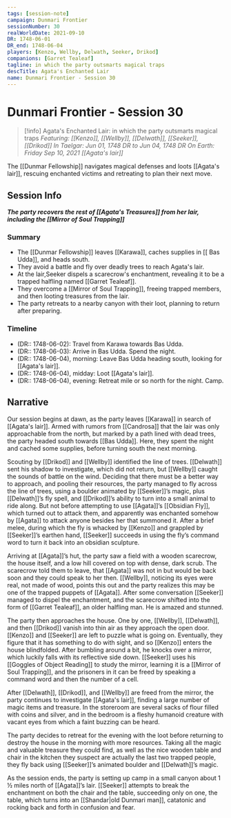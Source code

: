 ```yaml
---
tags: [session-note]
campaign: Dunmari Frontier
sessionNumber: 30
realWorldDate: 2021-09-10
DR: 1748-06-01
DR_end: 1748-06-04
players: [Kenzo, Wellby, Delwath, Seeker, Drikod]
companions: [Garret Tealeaf]
tagline: in which the party outsmarts magical traps
descTitle: Agata's Enchanted Lair
name: Dunmari Frontier - Session 30
---
```

# Dunmari Frontier - Session 30

>[!info] Agata's Enchanted Lair: in which the party outsmarts magical traps
> *Featuring: [[Kenzo]], [[Wellby]], [[Delwath]], [[Seeker]], [[Drikod]]*
> *In Taelgar: Jun 01, 1748 DR to Jun 04, 1748 DR*
> *On Earth: Friday Sep 10, 2021*
> *[[Agata's lair]]*

The [[Dunmar Fellowship]] navigates magical defenses and loots [[Agata's lair]], rescuing enchanted victims and retreating to plan their next move.

## Session Info

***The party recovers the rest of [[Agata's Treasures]] from her lair, including the [[Mirror of Soul Trapping]]***
### Summary
- The [[Dunmar Fellowship]] leaves [[Karawa]], caches supplies in [[ Bas Udda]], and heads south.
- They avoid a battle and fly over deadly trees to reach Agata's lair.
- At the lair,Seeker dispels a scarecrow's enchantment, revealing it to be a trapped halfling named [[Garret Tealeaf]]. 
- They overcome a [[Mirror of Soul Trapping]], freeing trapped members, and then looting treasures from the lair. 
- The party retreats to a nearby canyon with their loot, planning to return after preparing.
### Timeline
- (DR:: 1748-06-02): Travel from Karawa towards Bas Udda.
- (DR:: 1748-06-03): Arrive in Bas Udda. Spend the night.
- (DR:: 1748-06-04), morning: Leave Bas Udda heading south, looking for [[Agata's lair]]. 
- (DR:: 1748-06-04), midday: Loot [[Agata's lair]].
- (DR:: 1748-06-04), evening: Retreat mile or so north for the night. Camp. 


## Narrative
Our session begins at dawn, as the party leaves [[Karawa]] in search of [[Agata's lair]]. Armed with rumors from [[Candrosa]] that the lair was only approachable from the north, but marked by a path lined with dead trees, the party headed south towards [[Bas Udda]]. Here, they spent the night and cached some supplies, before turning south the next morning.

Scouting by [[Drikod]] and [[Wellby]] identified the line of trees. [[Delwath]] sent his shadow to investigate, which did not return, but [[Wellby]] caught the sounds of battle on the wind. Deciding that there must be a better way to approach, and pooling their resources, the party managed to fly across the line of trees, using a boulder animated by [[Seeker]]’s magic, plus [[Delwath]]’s fly spell, and [[Drikod]]’s ability to turn into a small animal to ride along. But not before attempting to use [[Agata]]’s [[Obsidian Fly]], which turned out to attack them, and apparently was enchanted somehow by [[Agata]] to attack anyone besides her that summoned it. After a brief melee, during which the fly is whacked by [[Kenzo]] and grappled by [[Seeker]]’s earthen hand, [[Seeker]] succeeds in using the fly’s command word to turn it back into an obsidian sculpture.

Arriving at [[Agata]]’s hut, the party saw a field with a wooden scarecrow, the house itself, and a low hill covered on top with dense, dark scrub. The scarecrow told them to leave, that [[Agata]] was not in but would be back soon and they could speak to her then. [[Wellby]], noticing its eyes were real, not made of wood, points this out and the party realizes this may be one of the trapped puppets of [[Agata]]. After some conversation [[Seeker]] managed to dispel the enchantment, and the scarecrow shifted into the form of [[Garret Tealeaf]], an older halfling man. He is amazed and stunned.

The party then approaches the house. One by one, [[Wellby]], [[Delwath]], and then [[Drikod]] vanish into thin air as they approach the open door. [[Kenzo]] and [[Seeker]] are left to puzzle what is going on. Eventually, they figure that it has something to do with sight, and so [[Kenzo]] enters the house blindfolded. After bumbling around a bit, he knocks over a mirror, which luckily falls with its reflective side down. [[Seeker]] uses his [[Goggles of Object Reading]] to study the mirror, learning it is a [[Mirror of Soul Trapping]], and the prisoners in it can be freed by speaking a command word and then the number of a cell. 

After [[Delwath]], [[Drikod]], and [[Wellby]] are freed from the mirror, the party continues to investigate [[Agata's lair]], finding a large number of magic items and treasure. In the storeroom are several sacks of flour filled with coins and silver, and in the bedroom is a fleshy humanoid creature with vacant eyes from which a faint buzzing can be heard.

The party decides to retreat for the evening with the loot before returning to destroy the house in the morning with more resources. Taking all the magic and valuable treasure they could find, as well as the nice wooden table and chair in the kitchen they suspect are actually the last two trapped people, they fly back using [[Seeker]]’s animated boulder and [[Delwath]]’s magic. 

As the session ends, the party is setting up camp in a small canyon about 1 ½ miles north of [[Agata]]’s lair. [[Seeker]] attempts to break the enchantment on both the chair and the table, succeeding only on one, the table, which turns into an [[Shandar|old Dunmari man]], catatonic and rocking back and forth in confusion and fear.
